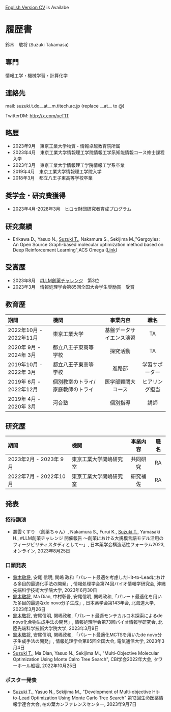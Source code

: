 [English Version CV](index_en.md) is Availabe
# 履歴書

鈴木　敬将 (Suzuki Takamasa)

## 専門

情報工学・機械学習・計算化学

## 連絡先
mail: suzuki.t.dq__at__m.titech.ac.jp (replace \_\_at\_\_ to @)

TwitterDM: http://x.com/xeT1T

## 略歴

- 2023年9月　東京工業大学物質・情報卓越教育院所属
- 2023年4月　東京工業大学情報理工学院情報工学系知能情報コース修士課程入学
- 2023年3月　東京工業大学情報理工学院情報工学系卒業
- 2019年4月　東京工業大学情報理工学院入学
- 2018年3月　都立八王子東高等学校卒業

## 奨学金・研究費獲得

- 2023年4月-2028年3月　ヒロセ財団研究者育成プログラム

## 研究業績

- Erikawa D., Yasuo N., <u>Suzuki T.</u>, Nakamura S., Sekijima M.,"Gargoyles: An Open Source Graph-based molecular optimization method based on Deep Reinforcement Learning",ACS Omega ([Link](https://pubs.acs.org/doi/10.1021/acsomega.3c05430)) 

## 受賞歴

- 2023年8月　[#LLM創薬チャレンジ](https://twitter.com/hashtag/LLM%E5%89%B5%E8%96%AC%E3%83%81%E3%83%A3%E3%83%AC%E3%83%B3%E3%82%B8?src=hashtag_click)　第3位
- 2023年3月　情報処理学会第85回全国大会学生奨励賞　受賞

## 教育歴

|期間|機関|事業内容|職名|
|:---|:---|:---:|:---:|
|2022年10月 - 2022年11月|東京工業大学|基盤データサイエンス演習|TA|
|2020年 9月 - 2024年 3月|都立八王子東高等学校|探究活動|TA|
|2019年10月 - 2022年 3月|都立八王子東高等学校|進路部|学習サポーター|
|2019年 6月 - 2022年12月|個別教室のトライ/家庭教師のトライ|医学部難関大コース|ヒアリング担当|
|2019年 4月 - 2020年 3月|河合塾|個別指導|講師|

## 研究歴

|期間|機関|事業内容|職名|
|:---|:---|:---:|:---:|
|2023年2月 - 2023年 9月|東京工業大学関嶋研究室|共同研究|RA|
|2022年7月 - 2022年10月|東京工業大学関嶋研究室|研究補佐|RA|

## 発表
### 招待講演

- 叢雲くすり （創薬ちゃん）, Nakamura S., Furui K., <u>Suzuki T.</u>, Yamasaki H., #LLM創薬チャレンジ 開催報告 ～創薬における大規模言語モデル活用のフィージビリティスタディとして～」, 日本薬学会構造活性フォーラム2023, オンライン, 2023年8月25日

### 口頭発表

- <u>鈴木敬将</u>, 安尾 信明, 関嶋 政和「パレート最適を考慮したHit-to-Leadにおける多目的最適化手法の開発」, 情報処理学会第74回バイオ情報学研究会, 沖縄先端科学技術大学院大学, 2023年6月30日
- <u>鈴木敬将</u>, Ma Dian, 中村彰吾, 安尾信明, 関嶋政和,「パレート最適化を用いた多目的最適なde novo分子生成」, 日本薬学会第143年会, 北海道大学, 2023年3月26日
- <u>鈴木敬将</u>, 安尾信明, 関嶋政和,「パレート最適モンテカルロ木探索によるde novo化合物生成手法の開発」, 情報処理学会第73回バイオ情報学研究会, 北陸先端科学技術大学院大学, 2023年3月9日
- <u>鈴木敬将</u>, 安尾信明, 関嶋政和, 「パレート最適化MCTSを用いたde novo分子生成手法の開発」, 情報処理学会第85回全国大会, 電気通信大学, 2023年3月4日
- <u>Suzuki T.</u>, Ma Dian, Yasuo N., Sekijima M., "Multi-Objective Molecular Optimization Using Monte Calro Tree Search", CBI学会2022年大会, タワーホール船堀, 2022年10月25日

### ポスター発表

- <u>Suzuki T.</u>, Yasuo N., Sekijima M., "Development of Multi-objective Hit-to-Lead Optimization Using Monte Carlo Tree Search" 第12回生命医薬情報学連合大会, 柏の葉カンファレンスセンター, 2023年9月7日


